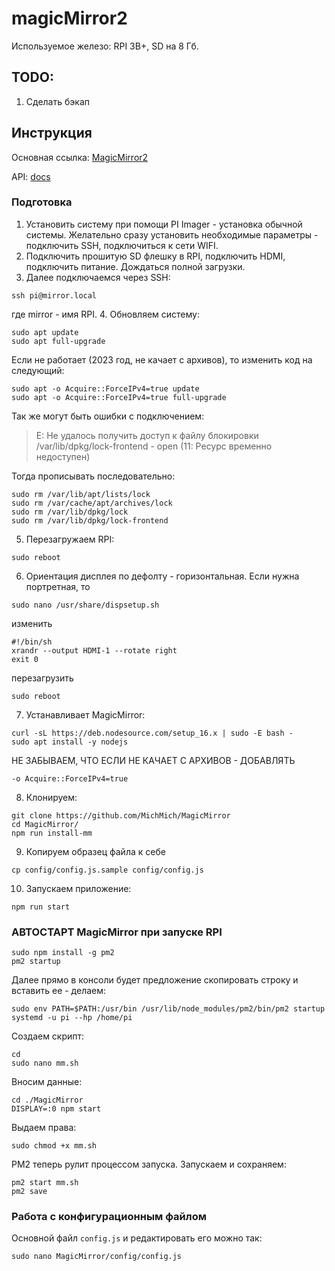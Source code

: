 # magicMirror2

Используемое железо: RPI 3B+, SD на 8 Гб.


## TODO:
1. Сделать бэкап

## Инструкция
Основная ссылка: [MagicMirror2](https://magicmirror.builders/)

API: [docs](https://docs.magicmirror.builders/)

### Подготовка
1. Установить систему при помощи PI Imager - установка обычной системы. Желательно сразу установить необходимые параметры - подключить SSH, подключиться к сети WIFI. 
2. Подключить прошитую SD флешку в RPI, подключить HDMI, подключить питание. Дождаться полной загрузки.
3. Далее подключаемся через SSH:
```
ssh pi@mirror.local
```
где mirror - имя RPI.
4. Обновляем систему:
```
sudo apt update
sudo apt full-upgrade
```
Если не работает (2023 год, не качает с архивов), то изменить код на следующий:
```
sudo apt -o Acquire::ForceIPv4=true update
sudo apt -o Acquire::ForceIPv4=true full-upgrade
```
Так же могут быть ошибки с подключением:
> E: Не удалось получить доступ к файлу блокировки /var/lib/dpkg/lock-frontend - open (11: Ресурс временно недоступен) 

Тогда прописывать последовательно:
```
sudo rm /var/lib/apt/lists/lock
sudo rm /var/cache/apt/archives/lock
sudo rm /var/lib/dpkg/lock
sudo rm /var/lib/dpkg/lock-frontend
```

5. Перезагружаем RPI:
```
sudo reboot
```

6. Ориентация дисплея по дефолту - горизонтальная. Если нужна портретная, то 
```
sudo nano /usr/share/dispsetup.sh
```
изменить 
```
#!/bin/sh
xrandr --output HDMI-1 --rotate right
exit 0
```
перезагрузить
```
sudo reboot
```

7. Устанавливает MagicMirror:
```
curl -sL https://deb.nodesource.com/setup_16.x | sudo -E bash -
sudo apt install -y nodejs
```

НЕ ЗАБЫВАЕМ, ЧТО ЕСЛИ НЕ КАЧАЕТ С АРХИВОВ - ДОБАВЛЯТЬ 
```
-o Acquire::ForceIPv4=true
```

8. Клонируем:
```
git clone https://github.com/MichMich/MagicMirror
cd MagicMirror/
npm run install-mm
```

9. Копируем образец файла к себе
```
cp config/config.js.sample config/config.js
```

10. Запускаем приложение:
```
npm run start
```

### АВТОСТАРТ MagicMirror при запуске RPI
```
sudo npm install -g pm2
pm2 startup
```
Далее прямо в консоли будет предложение скопировать строку и вставить ее - делаем:
```
sudo env PATH=$PATH:/usr/bin /usr/lib/node_modules/pm2/bin/pm2 startup systemd -u pi --hp /home/pi
```
Создаем скрипт:
```
cd
sudo nano mm.sh
```
Вносим данные:
```
cd ./MagicMirror
DISPLAY=:0 npm start
```
Выдаем права:
```
sudo chmod +x mm.sh
```
PM2 теперь рулит процессом запуска.
Запускаем и сохраняем:
```
pm2 start mm.sh
pm2 save
```

### Работа с конфигурационным файлом
Основной файл `config.js` и редактировать его можно так:
```
sudo nano MagicMirror/config/config.js
```
